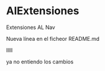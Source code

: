 # AlExtensiones
Extensiones AL Nav

Nueva línea en el ficheor README.md


lllll

ya no entiendo los cambios